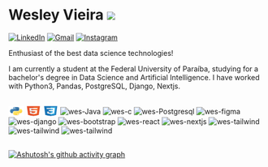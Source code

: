 # Wesley Vieira <img src="https://media.giphy.com/media/hvRJCLFzcasrR4ia7z/giphy.gif" width="30" >

[![LinkedIn](https://img.shields.io/badge/LinkedIn-Wesley%20Vieira-0A66C2?style=for-the-badge&logo=linkedin&logoColor=white)](https://www.linkedin.com/in/wesleyvieira1/)
[![Gmail](https://img.shields.io/badge/Gmail-wesley.vieira@academico.ufpb.br-D14836?style=for-the-badge&logo=gmail&logoColor=white)](mailto:wesley.vieira@academico.ufpb.br)
[![Instagram](https://img.shields.io/badge/Instagram-@wesleyhsv-E4405F?style=for-the-badge&logo=instagram&logoColor=white)](https://www.instagram.com/wesleyhsv)


Enthusiast of the best data science technologies!

I am currently a student at the Federal University of Paraíba, studying for a bachelor's degree in Data Science and Artificial Intelligence. I have worked with Python3, Pandas, PostgreSQL, Django, Nextjs.


<div style="display: inline_block"><br>
  <img align="center" alt="wes-Python" height="20" width="30" src="https://raw.githubusercontent.com/devicons/devicon/master/icons/python/python-original.svg">
  <img align="center" alt="wes-HTML" height="20" width="30" src="https://raw.githubusercontent.com/devicons/devicon/master/icons/html5/html5-original.svg">
  <img align="center" alt="wes-CSS" height="20" width="30" src="https://raw.githubusercontent.com/devicons/devicon/master/icons/css3/css3-original.svg">
  <img align="center" alt="wes-Java" height="20" width="30" src="https://cdn.jsdelivr.net/gh/devicons/devicon/icons/java/java-original.svg">
  <img align="center" alt="wes-c" height="20" width="30" src="https://cdn.jsdelivr.net/gh/devicons/devicon@latest/icons/c/c-original.svg" />    
  <img align="center" alt="wes-Postgresql" height="20" width="30" src="https://cdn.jsdelivr.net/gh/devicons/devicon/icons/postgresql/postgresql-original.svg">
  <img align="center" alt="wes-figma" height="20" width="30" src="https://cdn.jsdelivr.net/gh/devicons/devicon/icons/figma/figma-original.svg">
  <img align="center" alt="wes-django" height="20" width="30" src="https://cdn.jsdelivr.net/gh/devicons/devicon/icons/django/django-plain.svg">
  <img align="center" alt="wes-bootstrap" height="20" width="30" src="https://cdn.jsdelivr.net/gh/devicons/devicon/icons/bootstrap/bootstrap-original.svg">
  <img align="center" alt="wes-react" height="20" width="30" src="https://cdn.jsdelivr.net/gh/devicons/devicon@latest/icons/react/react-original.svg" />
  <img align="center" alt="wes-nextjs" height="20" width="30" src="https://cdn.jsdelivr.net/gh/devicons/devicon@latest/icons/typescript/typescript-original.svg" />
  <img  align="center" alt="wes-tailwind" height="20" width="30" src="https://cdn.jsdelivr.net/gh/devicons/devicon@latest/icons/tailwindcss/tailwindcss-original.svg" />
  <img  align="center" alt="wes-tailwind" height="20" width="30" src="https://cdn.jsdelivr.net/gh/devicons/devicon@latest/icons/pandas/pandas-original.svg" />
  <img  align="center" alt="wes-tailwind" height="20" width="30" src="https://cdn.jsdelivr.net/gh/devicons/devicon@latest/icons/scikitlearn/scikitlearn-original.svg" />
          
</div>

##
[![Ashutosh's github activity graph](https://github-readme-activity-graph.vercel.app/graph?username=wesleyvieira1&theme=react-dark)](https://github.com/ashutosh00710/github-readme-activity-graph)

##



